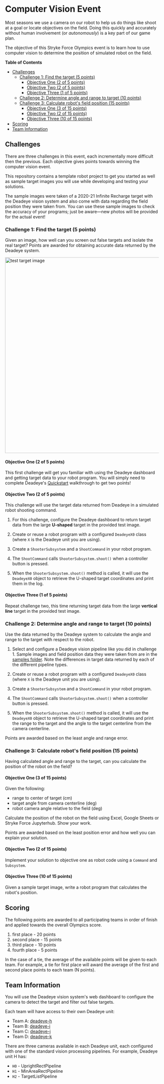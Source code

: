 # Computer Vision Event
<!--
9/23 kick-off
11/11 end of competition
-->

Most seasons we use a camera on our robot to help us do things like
shoot at a goal or locate objectives on the field. Doing this quickly and
accurately without human involvement (or *autonomously*) is a key part of our
game plan.

The objective of this Stryke Force Olympics event is to learn how to use
computer vision to determine the position of simulated robot on the field.

<!-- START doctoc generated TOC please keep comment here to allow auto update -->
<!-- DON'T EDIT THIS SECTION, INSTEAD RE-RUN doctoc TO UPDATE -->
**Table of Contents**

- [Challenges](#challenges)
  - [Challenge 1: Find the target (5 points)](#challenge-1-find-the-target-5-points)
    - [Objective One (2 of 5 points)](#objective-one-2-of-5-points)
    - [Objective Two (2 of 5 points)](#objective-two-2-of-5-points)
    - [Objective Three (1 of 5 points)](#objective-three-1-of-5-points)
  - [Challenge 2: Determine angle and range to target (10 points)](#challenge-2-determine-angle-and-range-to-target-10-points)
  - [Challenge 3: Calculate robot's field position (15 points)](#challenge-3-calculate-robots-field-position-15-points)
    - [Objective One (3 of 15 points)](#objective-one-3-of-15-points)
    - [Objective Two (2 of 15 points)](#objective-two-2-of-15-points)
    - [Objective Three (10 of 15 points)](#objective-three-10-of-15-points)
- [Scoring](#scoring)
- [Team Information](#team-information)

<!-- END doctoc generated TOC please keep comment here to allow auto update -->

## Challenges

There are three challenges in this event, each incrementally more difficult
then the previous. Each objective gives points towards winning the computer
vision event.

This repository contains a template robot project to get you started as well as
sample target images you will use while developing and testing your solutions.

The sample images were taken of a 2020-21 Infinite Recharge target with the
Deadeye vision system and also come with data regarding the field position they
were taken from. You can use these sample images to check the accuracy of your
programs; just be aware—new photos will be provided for the actual event!

### Challenge 1: Find the target (5 points)

Given an image, how well can you screen out false targets and isolate the real
target?  Points are awarded for obtaining accurate data returned by the Deadeye
system.

<img alt="test target image" src="https://deadeye.readthedocs.io/en/latest/_images/target.jpg" width="640" />

#### Objective One (2 of 5 points)

This first challenge will get you familiar with using the Deadeye dashboard and
getting target data to your robot program. You will simply need to complete
Deadeye's [Quickstart](https://deadeye.readthedocs.io/en/latest/) walkthrough
to get two points!

#### Objective Two (2 of 5 points)

This challenge will use the target data returned from Deadeye in a simulated
robot shooting command.

1. For this challenge, configure the Deadeye dashboard to return target data
   from the large **U-shaped** target in the provided test image.

2. Create or reuse a robot program with a configured ``DeadeyeX0`` class (where
   ``X`` is the Deadeye unit you are using).

3. Create a ``ShooterSubsystem`` and a ``ShootCommand`` in your robot program.

4. The ``ShootCommand`` calls ``ShooterSubsystem.shoot()`` when a controller
   button is pressed.

5. When the ``ShooterSubsystem.shoot()`` method is called, it will use the
   ``DeadeyeX0`` object to retrieve the U-shaped target coordinates and print
   them in the log.

#### Objective Three (1 of 5 points)

Repeat challenge two, this time returning target data from the large **vertical
line** target in the provided test image.

### Challenge 2: Determine angle and range to target (10 points)

Use the data returned by the Deadeye system to calculate the angle and range to
the target with respect to the robot.

1. Select and configure a Deadeye vision pipeline like you did in challenge 1.
   Sample images and field position data they were taken from are in the
   [samples folder](samples/README.md). Note the differences in target data
   returned by each of the different pipeline types.

2. Create or reuse a robot program with a configured ``DeadeyeX0`` class (where
   ``X`` is the Deadeye unit you are using).

3. Create a ``ShooterSubsystem`` and a ``ShootCommand`` in your robot program.

4. The ``ShootCommand`` calls ``ShooterSubsystem.shoot()`` when a controller
   button is pressed.

5. When the ``ShooterSubsystem.shoot()`` method is called, it will use the
   ``DeadeyeX0`` object to retrieve the U-shaped target coordinates and print
   the range to the target and the angle to the target centerline from the
   camera centerline.

Points are awarded based on the least angle and range error.

### Challenge 3: Calculate robot's field position (15 points)

Having calculated angle and range to the target, can you calculate the position
of the robot on the field?


#### Objective One (3 of 15 points)

Given the following:

- range to center of target (cm)
- target angle from camera centerline (deg)
- robot camera angle relative to the field (deg)

Calculate the position of the robot on the field using Excel, Google Sheets or
Stryke Force Jupyterhub. Show your work.

Points are awarded based on the least position error and how well you can
explain your solution.

#### Objective Two (2 of 15 points)

Implement your solution to objective one as robot code using a ``Command`` and
``Subsystem``.

#### Objective Three (10 of 15 points)

Given a sample target image, write a robot program that calculates the robot's
position.

## Scoring

The following points are awarded to all participating teams in order of finish
and applied towards the overall Olympics score.

1. first place - 20 points
2. second place - 15 points
3. third place - 10 points
4. fourth place - 5 points

In the case of a tie, the average of the available points will be given to each
team. For example, a tie for first place will award the average of the first
and second place points to each team (N points).

## Team Information

You will use the Deadeye vision system's web dashboard to configure the camera
to detect the target and filter out false targets.

Each team will have access to their own Deadeye unit:

- Team A: [deadeye-h](http://192.168.3.10)
- Team B: [deadeye-i](http://192.168.3.11)
- Team C: [deadeye-j](http://192.168.3.12)
- Team D: [deadeye-k](http://192.168.3.13)

There are three cameras available in each Deadeye unit, each configured with
one of the standard vision processing pipelines. For example, Deadeye unit H
has:

- `H0` - UprightRectPipeline
- `H1` - MinAreaRectPipeline
- `H2` - TargetListPipeline

